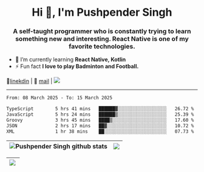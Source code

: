 <h1 align="center">Hi 👋, I'm Pushpender Singh</h1>
<h3 align="center">A self-taught programmer who is constantly trying to learn something new and interesting. React Native is one of my favorite technologies.</h3>

- 🌱 I’m currently learning **React Native, Kotlin**
- ⚡ Fun fact **I love to play Badminton and Football.**

👔[linekdin](https://www.linkedin.com/in/pushpender-singh-240061202/) | 📧 [mail](mailto:pushpendersingh694@gmail.com) | 
<a href="https://github.com/pushpender-singh-ap/pushpender-singh-ap">
    <img src="https://komarev.com/ghpvc/?username=pushpender-singh-ap&style=for-the-badge">
</a>


---

<!--START_SECTION:waka-->

```txt
From: 08 March 2025 - To: 15 March 2025

TypeScript        5 hrs 41 mins   ██████▓░░░░░░░░░░░░░░░░░░   26.72 %
JavaScript        5 hrs 24 mins   ██████▒░░░░░░░░░░░░░░░░░░   25.39 %
Groovy            3 hrs 45 mins   ████▒░░░░░░░░░░░░░░░░░░░░   17.60 %
JSON              2 hrs 17 mins   ██▓░░░░░░░░░░░░░░░░░░░░░░   10.72 %
XML               1 hr 38 mins    ██░░░░░░░░░░░░░░░░░░░░░░░   07.73 %
```

<!--END_SECTION:waka-->


| <a><img align="center" src="https://github-readme-stats-iota-ecru-15.vercel.app/api?username=pushpender-singh-ap&show_icons=true&include_all_commits=true&theme=buefy&hide_border=true" alt="Pushpender Singh github stats" /></a> | <a><img align="center" src="https://github-readme-stats-iota-ecru-15.vercel.app/api/top-langs/?username=pushpender-singh-ap&layout=compact&theme=buefy&hide_border=true" /></a> |
| ------------- | ------------- |

| <a> <img align="left" src="https://github-readme-streak-stats.herokuapp.com/?user=pushpender-singh-ap" /></br> </a> |
| ------------- |

